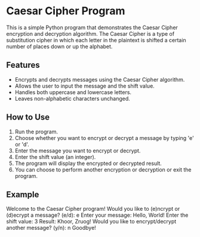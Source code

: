 # Caesar Cipher Program

This is a simple Python program that demonstrates the Caesar Cipher encryption and decryption algorithm. The Caesar Cipher is a type of substitution cipher in which each letter in the plaintext is shifted a certain number of places down or up the alphabet.

## Features

- Encrypts and decrypts messages using the Caesar Cipher algorithm.
- Allows the user to input the message and the shift value.
- Handles both uppercase and lowercase letters.
- Leaves non-alphabetic characters unchanged.

## How to Use

1. Run the program.
2. Choose whether you want to encrypt or decrypt a message by typing 'e' or 'd'.
3. Enter the message you want to encrypt or decrypt.
4. Enter the shift value (an integer).
5. The program will display the encrypted or decrypted result.
6. You can choose to perform another encryption or decryption or exit the program.

## Example

Welcome to the Caesar Cipher program!
Would you like to (e)ncrypt or (d)ecrypt a message? (e/d): e
Enter your message: Hello, World!
Enter the shift value: 3
Result: Khoor, Zruog!
Would you like to encrypt/decrypt another message? (y/n): n
Goodbye!

